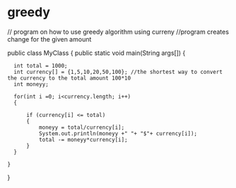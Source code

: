 # greedy
// program on how to use greedy algorithm using curreny
//program creates change for the given amount

public class MyClass {
    public static void main(String args[]) {
        
      int total = 1000;
      int currency[] = {1,5,10,20,50,100}; //the shortest way to convert the currency to the total amount 100*10
      int moneyy;
      
      for(int i =0; i<currency.length; i++)
      {
          
          if (currency[i] <= total)
          {
              moneyy = total/currency[i];
              System.out.println(moneyy +" "+ "$"+ currency[i]);
              total -= moneyy*currency[i];
          }
      }
      
    }
}
